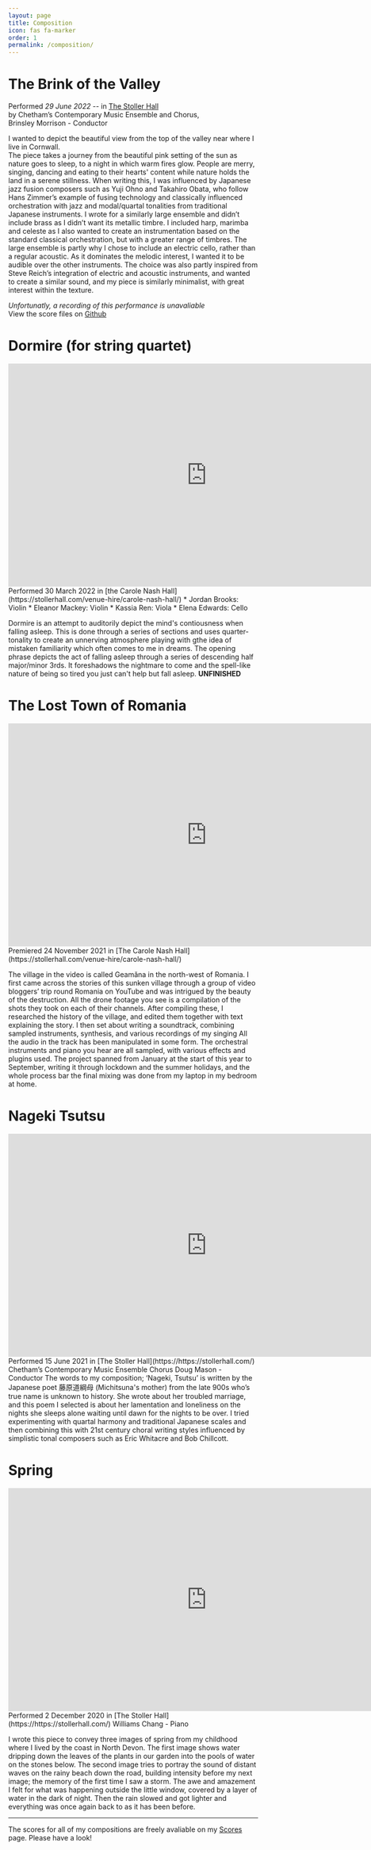 ```yaml
---
layout: page
title: Composition
icon: fas fa-marker
order: 1
permalink: /composition/
---
```


# The Brink of the Valley 

Performed *29 June 2022* -- in <a href="https://stollerhall.com" target="_blank">The Stoller Hall</a><br> 
by Chetham’s Contemporary Music Ensemble and Chorus, <br>
Brinsley Morrison - Conductor 


I wanted to depict the beautiful view from the top of the valley near where I live in Cornwall. <br>    The piece takes a journey from the beautiful pink setting of the sun as nature goes to sleep, to a night in which warm fires glow. People are merry, singing, dancing and eating to their hearts' content while nature holds the land in a serene stillness.
When writing this, I was influenced by Japanese jazz fusion composers such as Yuji Ohno and Takahiro Obata, who follow Hans Zimmer’s example of fusing technology and classically influenced orchestration with jazz and modal/quartal tonalities from traditional Japanese instruments. I wrote for a similarly large ensemble and didn’t include brass as I didn’t want its metallic timbre. I included harp, marimba and celeste as I also wanted to create an instrumentation based on the standard classical orchestration, but with a greater range of timbres. The large ensemble is partly why I chose to include an electric cello, rather than a regular acoustic. As it dominates the melodic interest, I wanted it to be audible over the other instruments. The choice was also partly inspired from Steve Reich’s integration of electric and acoustic instruments, and wanted to create a similar sound, and my piece is similarly minimalist, with great interest within the texture.

*Unfortunatly, a recording of this performance is unavaliable* <br>
View the score files on [Github](https://github.com/Brinsleym/The-Brink-of-the-Valley)



# Dormire (for string quartet) 
<link rel="stylesheet" href="/assets/css/ytembed.css" type="text/css">
<div class="maxWidth800">
  <div class="videoWrapper">
<iframe width="800" height="450" src="https://www.youtube.com/embed/7wTFGWczEwo" frameborder="0" allow="accelerometer; autoplay; encrypted-media; gyroscope; picture-in-picture" allowfullscreen></iframe>
  </div>
</div>
Performed 30 March 2022 in [the Carole Nash Hall](https://stollerhall.com/venue-hire/carole-nash-hall/)
* Jordan Brooks: Violin
* Eleanor Mackey: Violin
* Kassia Ren: Viola
* Elena Edwards: Cello

Dormire is an attempt to auditorily depict the mind's contiousness when falling asleep.
This is done through a series of sections and uses quarter-tonality to create an unnerving atmosphere playing with gthe idea of mistaken familiarity which often comes to me in dreams.
The opening phrase depicts the act of falling asleep through a series of descending half major/minor 3rds. It foreshadows the nightmare to come and the spell-like nature of being so tired you just can't help but fall asleep. **UNFINISHED**





# The Lost Town of Romania
<link rel="stylesheet" href="/assets/css/ytembed.css" type="text/css">
<div class="maxWidth800">
  <div class="videoWrapper">
<iframe width="800" height="450" src="https://www.youtube.com/embed/di88Go1lLRg" frameborder="0" allow="accelerometer; autoplay; encrypted-media; gyroscope; picture-in-picture" allowfullscreen></iframe>
  </div>
</div>
Premiered 24 November 2021 in [The Carole Nash Hall](https://stollerhall.com/venue-hire/carole-nash-hall/)

The village in the video is called Geamăna in the north-west of Romania. I first came across the stories of this sunken village through a group of video bloggers’ trip round Romania on YouTube and was intrigued by the beauty of the destruction. All the drone footage you see is a compilation of the shots they took on each of their channels. After compiling these, I researched the history of the village, and edited them together with text explaining the story. I then set about writing a soundtrack, combining sampled instruments, synthesis, and various recordings of my singing All the audio in the track has been manipulated in some form. The orchestral instruments and piano you hear are all sampled, with various effects and plugins used.
The project spanned from January at the start of this year to September, writing it through lockdown and the summer holidays, and the whole process bar the final mixing was done from my laptop in my bedroom at home.




# Nageki Tsutsu
<link rel="stylesheet" href="/assets/css/ytembed.css" type="text/css">
<div class="maxWidth800">
  <div class="videoWrapper">
<iframe width="800" height="450" src="https://www.youtube.com/embed/5I4x6txsa78" frameborder="0" allow="accelerometer; autoplay; encrypted-media; gyroscope; picture-in-picture" allowfullscreen></iframe>
  </div>
</div>
Performed 15 June 2021 in [The Stoller Hall](https://https://stollerhall.com/)
Chetham’s Contemporary Music Ensemble Chorus
Doug Mason - Conductor
The words to my composition; ‘Nageki, Tsutsu’ is written by the Japanese poet 藤原道綱母 (Michitsuna's mother) from the late 900s who’s true name is unknown to history. She wrote about her troubled marriage, and this poem I selected is about her lamentation and loneliness on the nights she sleeps alone waiting until dawn for the nights to be over. I tried experimenting with quartal harmony and traditional Japanese scales and then combining this with 21st century choral writing styles influenced by simplistic tonal composers such as Eric Whitacre and Bob Chillcott.





# Spring
<link rel="stylesheet" href="/assets/css/ytembed.css" type="text/css">
<div class="maxWidth800">
  <div class="videoWrapper">
<iframe width="800" height="450" src="https://www.youtube.com/embed/Sn01o6iOUSI" frameborder="0" allow="accelerometer; autoplay; encrypted-media; gyroscope; picture-in-picture" allowfullscreen></iframe>
  </div>
</div>
Performed 2 December 2020 in [The Stoller Hall](https://https://stollerhall.com/)
Williams Chang - Piano

I wrote this piece to convey three images of spring from my childhood where I lived by the coast in North Devon. The first image shows water dripping down the leaves of the plants in our garden into the pools of water on the stones below. The second image tries to portray the sound of distant waves on the rainy beach down the road, building intensity before my next image; the memory of the first time I saw a storm. The awe and amazement I felt for what was happening outside the little window, covered by a layer of water in the dark of night. Then the rain slowed and got lighter and everything was once again back to as it has been before.




---
The scores for all of my compositions are freely avaliable on my [Scores]() page.
Please have a look!